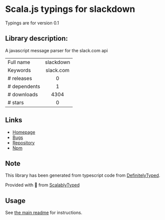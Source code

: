 
# Scala.js typings for slackdown

Typings are for version 0.1

## Library description:
A javascript message parser for the slack.com api

|                    |                 |
| ------------------ | :-------------: |
| Full name          | slackdown |
| Keywords           | slack.com |
| # releases         | 0 |
| # dependents       | 1 |
| # downloads        | 4304 |
| # stars            | 0 |

## Links
- [Homepage](https://github.com/blockmar/slackdown)
- [Bugs](https://github.com/blockmar/slackdown/issues)
- [Repository](https://github.com/blockmar/slackdown)
- [Npm](https://www.npmjs.com/package/slackdown)
    


## Note
This library has been generated from typescript code from [DefinitelyTyped](https://definitelytyped.org).

Provided with :purple_heart: from [ScalablyTyped](https://github.com/oyvindberg/ScalablyTyped)

## Usage
See [the main readme](../../readme.md) for instructions.


